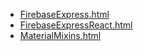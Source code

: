 * [FirebaseExpress.html](FirebaseExpress.html)
* [FirebaseExpressReact.html](FirebaseExpressReact.html)
* [MaterialMixins.html](MaterialMixins.html)